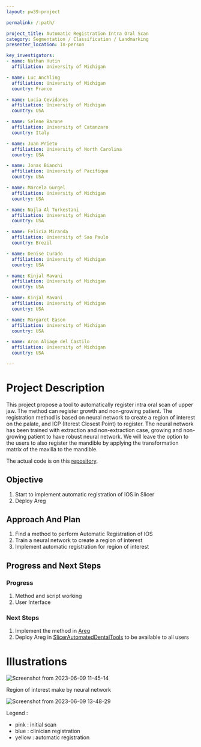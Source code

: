 ```yaml
---
layout: pw39-project

permalink: /:path/

project_title: Automatic Registration Intra Oral Scan
category: Segmentation / Classification / Landmarking
presenter_location: In-person

key_investigators:
- name: Nathan Hutin
  affiliation: University of Michigan

- name: Luc Anchling
  affiliation: University of Michigan
  country: France

- name: Lucia Cevidanes
  affiliation: University of Michigan
  country: USA

- name: Selene Barone
  affiliation: University of Catanzaro
  country: Italy

- name: Juan Prieto
  affiliation: University of North Carolina
  country: USA

- name: Jonas Bianchi
  affiliation: University of Pacifique
  country: USA

- name: Marcela Gurgel
  affiliation: University of Michigan
  country: USA

- name: Najla Al Turkestani
  affiliation: University of Michigan
  country: USA

- name: Felicia Miranda
  affiliation: University of Sao Paulo
  country: Brezil

- name: Denise Curado
  affiliation: University of Michigan
  country: USA

- name: Kinjal Mavani
  affiliation: University of Michigan
  country: USA

- name: Kinjal Mavani
  affiliation: University of Michigan
  country: USA

- name: Margaret Eason
  affiliation: University of Michigan
  country: USA

- name: Aron Aliage del Castilo
  affiliation: University of Michigan
  country: USA

---
```



# Project Description
This project propose a tool to automatically register intra oral scan of upper jaw. The method can register growth and non-growing patient.
The registration method is based on neural network to create a region of interest on the palate, and ICP (Iterest Closest Point) to register.
The neural network has been trained with extraction and non-extraction case, growing and non-growing patient to have robust neural network.
We will leave the option to the users to also register the mandible by applying the transformation matrix of the maxilla to the mandible.

The actual code is on this [repository](https://github.com/HUTIN1/ALIDDM/tree/refactoring/py/Palete/CNN).

## Objective
1. Start to implement automatic registration of IOS in Slicer
2. Deploy Areg

## Approach And Plan
1. Find a method to perform Automatic Registration of IOS
2. Train a neural network to create a region of interest
3. Implement automatic registration for region of interest


## Progress and Next Steps
### Progress
1. Method and script working
2. User Interface

### Next Steps
1. Implement the method in [Areg](https://github.com/lucanchling/AREG)
2. Deploy Areg in [SlicerAutomatedDentalTools](https://github.com/DCBIA-OrthoLab/SlicerAutomatedDentalTools) to be available to all users

# Illustrations


![Screenshot from 2023-06-09 11-45-14](https://github.com/NA-MIC/ProjectWeek/assets/72212416/8f2ee89a-9801-4f60-ace8-a7778779c009)

Region of interest make by neural network

![Screenshot from 2023-06-09 13-48-29](https://github.com/NA-MIC/ProjectWeek/assets/72212416/90cc7bb6-995b-4046-84c3-5ac118abc04c)

Legend :
- pink : initial scan
- blue : clinician registration
- yellow : automatic registration
